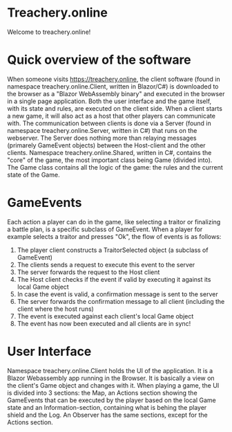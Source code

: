 # Treachery.online

Welcome to treachery.online!

# Quick overview of the software
When someone visits https://treachery.online, the client software (found in namespace treachery.online.Client, written in Blazor/C#) is downloaded to the browser as a "Blazor WebAssembly binary" and executed in the browser in a single page application. Both the user interface and the game itself, with its state and rules, are executed on the client side. When a client starts a new game, it will also act as a host that other players can communicate with. The communication between clients is done via a Server (found in namespace treachery.online.Server, written in C#) that runs on the webserver. The Server does nothing more than relaying messages (primarely GameEvent objects) between the Host-client and the other clients. Namespace treachery.online.Shared, written in C#, contains the "core" of the game, the most important class being Game (divided into). The Game class contains all the logic of the game: the rules and the current state of the Game.

# GameEvents
Each action a player can do in the game, like selecting a traitor or finalizing a battle plan, is a specific subclass of GameEvent. When a player for example selects a traitor and presses "Ok", the flow of events is as follows:
1. The player client constructs a TraitorSelected object (a subclass of GameEvent)
2. The clients sends a request to execute this event to the server
3. The server forwards the request to the Host client
4. The Host client checks if the event if valid by executing it against its local Game object
5. In case the event is valid, a confirmation message is sent to the server
6. The server forwards the confirmation message to all client (including the client where the host runs)
7. The event is executed against each client's local Game object
8. The event has now been executed and all clients are in sync!

# User Interface
Namespace treachery.online.Client holds the UI of the application. It is a Blazor Webassembly app running in the Browser. It is basically a view on the client's Game object and changes with it. When playing a game, the UI is divided into 3 sections: the Map, an Actions section showing the GameEvents that can be executed by the player based on the local Game state and an Information-section, containing what is behing the player shield and the Log. An Observer has the same sections, except for the Actions section.
